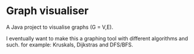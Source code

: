 # Graph visualiser

A Java project to visualise graphs (G = V,E).

I eventually want to make this a graphing tool with different algorithms and such. for example: Kruskals, Dijkstras and DFS/BFS.

